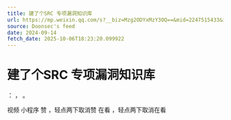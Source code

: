 ```yaml
---
title: 建了个SRC 专项漏洞知识库
url: https://mp.weixin.qq.com/s?__biz=Mzg2ODYxMzY3OQ==&mid=2247515433&idx=2&sn=12a4029f28499aee5deb901f1f9a4af1
source: Doonsec's feed
date: 2024-09-14
fetch_date: 2025-10-06T18:23:20.099922
---
```


# 建了个SRC 专项漏洞知识库

：
，
。

视频
小程序
赞
，轻点两下取消赞
在看
，轻点两下取消在看